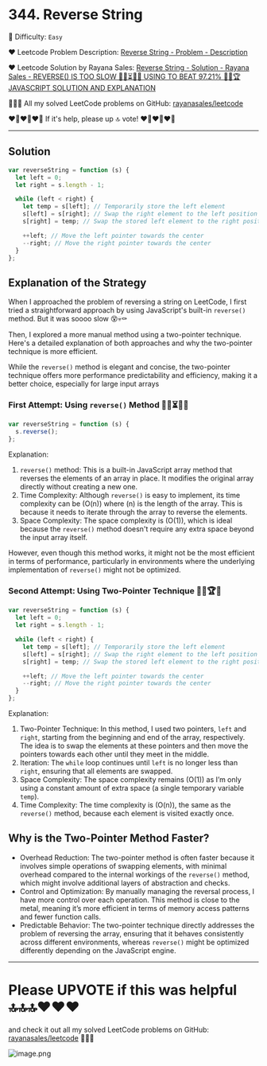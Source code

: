 # 344. Reverse String

🌱 Difficulty: `Easy`

❤️ Leetcode Problem Description: [Reverse String - Problem - Description](https://leetcode.com/problems/reverse-string/description/)

❤️ Leetcode Solution by Rayana Sales: [Reverse String - Solution - Rayana Sales - REVERSE() IS TOO SLOW 🐌🐢⏳🦥😴 USING TO BEAT 97.21% 🎯💯🏆 JAVASCRIPT SOLUTION AND EXPLANATION](https://leetcode.com/problems/reverse-string/solutions/5702936/reverse-is-too-slow-using-to-beat-97-21-javascript-solution-and-explanation/)

💁🏻‍♀️ All my solved LeetCode problems on GitHub: [rayanasales/leetcode](https://github.com/rayanasales/leetcode)

❤️‍🔥❤️‍🔥❤️‍🔥 If it's help, please up 🔝 vote! ❤️‍🔥❤️‍🔥❤️‍🔥

---

## Solution

```javascript []
var reverseString = function (s) {
  let left = 0;
  let right = s.length - 1;

  while (left < right) {
    let temp = s[left]; // Temporarily store the left element
    s[left] = s[right]; // Swap the right element to the left position
    s[right] = temp; // Swap the stored left element to the right position

    ++left; // Move the left pointer towards the center
    --right; // Move the right pointer towards the center
  }
};
```

## Explanation of the Strategy

When I approached the problem of reversing a string on LeetCode, I first tried a straightforward approach by using JavaScript's built-in `reverse()` method. But it was soooo slow 😵💀⚰️

Then, I explored a more manual method using a two-pointer technique. Here's a detailed explanation of both approaches and why the two-pointer technique is more efficient.

While the `reverse()` method is elegant and concise, the two-pointer technique offers more performance predictability and efficiency, making it a better choice, especially for large input arrays

### First Attempt: Using `reverse()` Method 🐌🐢⏳🦥😴

```javascript []
var reverseString = function (s) {
  s.reverse();
};
```

Explanation:

1. `reverse()` method: This is a built-in JavaScript array method that reverses the elements of an array in place. It modifies the original array directly without creating a new one.
2. Time Complexity: Although `reverse()` is easy to implement, its time complexity can be \(O(n)\) where \(n\) is the length of the array. This is because it needs to iterate through the array to reverse the elements.
3. Space Complexity: The space complexity is \(O(1)\), which is ideal because the `reverse()` method doesn't require any extra space beyond the input array itself.

However, even though this method works, it might not be the most efficient in terms of performance, particularly in environments where the underlying implementation of `reverse()` might not be optimized.

### Second Attempt: Using Two-Pointer Technique 🎯💯🏆🥇

```javascript []
var reverseString = function (s) {
  let left = 0;
  let right = s.length - 1;

  while (left < right) {
    let temp = s[left]; // Temporarily store the left element
    s[left] = s[right]; // Swap the right element to the left position
    s[right] = temp; // Swap the stored left element to the right position

    ++left; // Move the left pointer towards the center
    --right; // Move the right pointer towards the center
  }
};
```

Explanation:

1. Two-Pointer Technique: In this method, I used two pointers, `left` and `right`, starting from the beginning and end of the array, respectively. The idea is to swap the elements at these pointers and then move the pointers towards each other until they meet in the middle.
2. Iteration: The `while` loop continues until `left` is no longer less than `right`, ensuring that all elements are swapped.
3. Space Complexity: The space complexity remains \(O(1)\) as I’m only using a constant amount of extra space (a single temporary variable `temp`).
4. Time Complexity: The time complexity is \(O(n)\), the same as the `reverse()` method, because each element is visited exactly once.

## Why is the Two-Pointer Method Faster?

- Overhead Reduction: The two-pointer method is often faster because it involves simple operations of swapping elements, with minimal overhead compared to the internal workings of the `reverse()` method, which might involve additional layers of abstraction and checks.
- Control and Optimization: By manually managing the reversal process, I have more control over each operation. This method is close to the metal, meaning it’s more efficient in terms of memory access patterns and fewer function calls.
- Predictable Behavior: The two-pointer technique directly addresses the problem of reversing the array, ensuring that it behaves consistently across different environments, whereas `reverse()` might be optimized differently depending on the JavaScript engine.

---

# Please UPVOTE if this was helpful 🔝🔝🔝❤️❤️❤️

and check it out all my solved LeetCode problems on GitHub: [rayanasales/leetcode](https://github.com/rayanasales/leetcode) 🤙😚🤘

![image.png](https://assets.leetcode.com/users/images/57bce3b1-56e2-4c20-9cdf-b61fef26b93b_1725494158.6252415.png)
